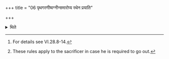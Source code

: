+++
title = "06 पृथगरणीष्वग्नीन्समारोप्य रथेन प्रयाति"

+++

<details><summary>थिते</summary>

6. Having caused the fires (mystically) to mount up churning sticks,[^1] he should go away by means of a chariot.[^2]  


[^1]: For details see VI.28.8-14.  


[^2]: These rules apply to the sacrificer in case he is required to go out.
</details>
